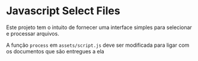 # Javascript Select Files

Este projeto tem o intuito de fornecer uma interface simples para selecionar e processar arquivos.

A função `process` em `assets/script.js` deve ser modificada para ligar com os documentos que são entregues a ela